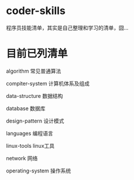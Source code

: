 coder-skills
======

程序员技能清单，其实是自己整理和学习的清单，囧...



目前已列清单
======

algorithm 常见普通算法

compiter-system 计算机体系及组成

data-structure 数据结构

database 数据库

design-pattern 设计模式

languages 编程语言

linux-tools linux工具

network 网络

operating-system 操作系统

